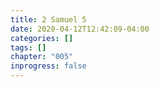 ```yaml
---
title: 2 Samuel 5
date: 2020-04-12T12:42:09-04:00
categories: []
tags: []
chapter: "005"
inprogress: false
---
```


